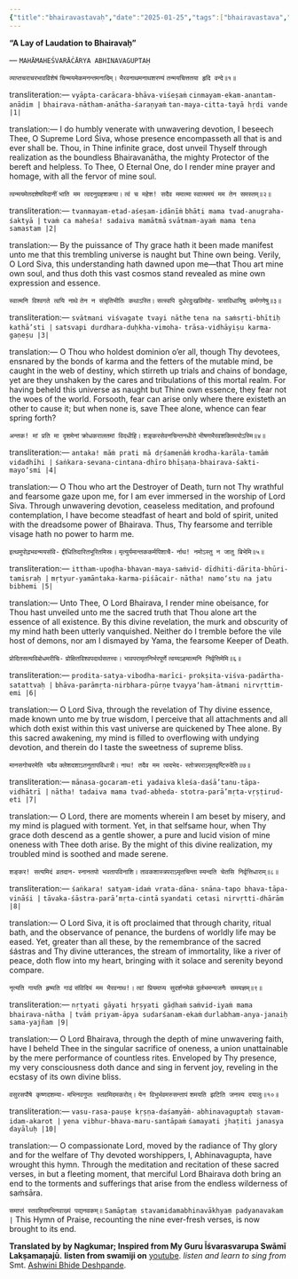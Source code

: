 ```yaml
---
{"title":"bhairavastavaḥ","date":"2025-01-25","tags":["bhairavastava","abhinavagupta","scriptures"],"publish":true,"path":"scriptures/bhairavastavaḥ.md","permalink":"/scriptures/bhairavastava/","PassFrontmatter":true}
---
```


<span class="center-text">**“A Lay of Laudation to Bhairavaḥ”**</span>

<span class="center-text">— `MAHĀMAHEŚVARĀĊĀRYA ABHINAVAGUPTAḤ`</span>

</div>

<span class="center-text">`व्याप्तचराचरभावविशेषं`</span>
<span class="center-text">`चिन्मयमेकमनन्तमनादिम्।`</span>
<span class="center-text">`भैरवनाथमनाथशरण्यं`</span>
<span class="center-text">`तन्मयचित्ततया हृदि वन्दे॥१॥`</span>

<span class="center-text">transliteration:—</span>
<span class="center-text">`vyāpta-carācara-bhāva-viśeṣaṁ`</span>
<span class="center-text">`cinmayam-ekam-anantam-anādim |`</span>
<span class="center-text">`bhairava-nātham-anātha-śaraṇyaṁ`</span>
<span class="center-text">`tan-maya-citta-tayā hṛdi vande |1|`</span>

<span class="center-text">translation:—</span> 
<span class="center-text">I do humbly venerate with unwavering devotion, I beseech Thee, O Supreme Lord Śiva, whose presence encompasseth all that is and ever shall be. Thou, in Thine infinite grace, dost unveil Thyself through realization as the boundless Bhairavanātha, the mighty Protector of the bereft and helpless. To Thee, O Eternal One, do I render mine prayer and homage, with all the fervor of mine soul.</span>


<span class="center-text">`त्वन्मयमेतदशेषमिदानीं`</span>
<span class="center-text">`भाति मम त्वदनुग्रहशक्त्या।`</span>
<span class="center-text">`त्वं च महेश! सदैव ममात्मा`</span>
<span class="center-text">`स्वात्ममयं मम तेन समस्तम्॥२॥`</span>

<span class="center-text">transliteration:—</span>
<span class="center-text">`tvanmayam-etad-aśeṣam-idānīṁ`</span>
<span class="center-text">`bhāti mama tvad-anugraha-śaktyā |`</span>
<span class="center-text">`tvaṁ ca maheśa! sadaiva mamātmā`</span>
<span class="center-text">`svātmam-ayaṁ mama tena samastam |2|`</span>

<span class="center-text">translation:—</span>
<span class="center-text">By the puissance of Thy grace hath it been made manifest unto me that this trembling universe is naught but Thine own being. Verily, O Lord Siva, this understanding hath dawned upon me—that Thou art mine own soul, and thus doth this vast cosmos stand revealed as mine own expression and essence.</span>


<span class="center-text">`स्वात्मनि विश्वगते त्वयि नाथे`</span>
<span class="center-text">`तेन न संसृतिभीतिः कथाऽस्ति।`</span>
<span class="center-text">`सत्स्वपि दुर्धरदुःखविमोह-`</span>
<span class="center-text">`त्रासविधायिषु कर्मगणेषु॥३॥`</span>

<span class="center-text">transliteration:—</span>
<span class="center-text">`svātmani viśvagate tvayi nāthe`</span>
<span class="center-text">`tena na saṁsṛti-bhītiḥ kathā’sti |`</span>
<span class="center-text">`satsvapi durdhara-duḥkha-vimoha-`</span>
<span class="center-text">`trāsa-vidhāyiṣu karma-gaṇeṣu |3|`</span>

<span class="center-text">translation:—</span>
<span class="center-text">O Thou who holdest dominion o’er all, though Thy devotees, ensnared by the bonds of karma and the fetters of the mutable mind, be caught in the web of destiny, which stirreth up trials and chains of bondage, yet are they unshaken by the cares and tribulations of this mortal realm. For having beheld this universe as naught but Thine own essence, they fear not the woes of the world. Forsooth, fear can arise only where there existeth an other to cause it; but when none is, save Thee alone, whence can fear spring forth?</span>


<span class="center-text">`अन्तक! मां प्रति मा दृशमेनां`</span>
<span class="center-text">`क्रोधकरालतमां विदधीहि।`</span>
<span class="center-text">`शङ्करसेवनचिन्तनधीरो`</span>
<span class="center-text">`भीषणभैरवशक्तिमयोऽस्मि॥४॥`</span>

<span class="center-text">transliteration:—</span>
<span class="center-text">`antaka! māṁ prati mā dṛśamenāṁ`</span>
<span class="center-text">`krodha-karāla-tamāṁ vidadhīhi |`</span>
<span class="center-text">`śaṅkara-sevana-cintana-dhīro`</span>
<span class="center-text">`bhīṣaṇa-bhairava-śakti-mayo‘smi |4|`</span>

<span class="center-text">translation:—</span>
<span class="center-text">O Thou who art the Destroyer of Death, turn not Thy wrathful and fearsome gaze upon me, for I am ever immersed in the worship of Lord Siva. Through unwavering devotion, ceaseless meditation, and profound contemplation, I have become steadfast of heart and bold of spirit, united with the dreadsome power of Bhairava. Thus, Thy fearsome and terrible visage hath no power to harm me.</span>


<span class="center-text">`इत्थमुपोढ़भवन्मयसंवि-`</span>
<span class="center-text">`द्दीधितिदारितभूरितमिस्रः।`</span>
<span class="center-text">`मृत्युर्यमान्तककर्मपिशाचै-`</span>
<span class="center-text">`र्नाथ! नमोऽस्तु न जातु बिभेमि॥५॥`</span>

<span class="center-text">transliteration:—</span>
<span class="center-text">`ittham-upoḍha-bhavan-maya-saṁvid-`</span>
<span class="center-text">`dīdhiti-dārita-bhūri-tamisraḥ |`</span>
<span class="center-text">`mṛtyur-yamāntaka-karma-piśācair-`</span>
<span class="center-text">`nātha! namo‘stu na jatu bibhemi |5|`</span>

<span class="center-text">translation:—</span>
<span class="center-text">Unto Thee, O Lord Bhairava, I render mine obeisance, for Thou hast unveiled unto me the sacred truth that Thou alone art the essence of all existence. By this divine revelation, the murk and obscurity of my mind hath been utterly vanquished. Neither do I tremble before the vile host of demons, nor am I dismayed by Yama, the fearsome Keeper of Death.</span>


<span class="center-text">`प्रोदितसत्यविबोधमरीचि-`</span>
<span class="center-text">`प्रोक्षितविश्वपदार्थसतत्त्वः।`</span>
<span class="center-text">`भावपरामृतनिर्भरपूर्णे`</span>
<span class="center-text">`त्वय्यऽहमात्मनि निर्वृत्तिमेमि॥६॥`</span>

<span class="center-text">transliteration:—</span>
<span class="center-text">`prodita-satya-vibodha-marīci-`</span>
<span class="center-text">`prokṣita-viśva-padārtha-satattvaḥ |`</span>
<span class="center-text">`bhāva-parāmṛta-nirbhara-pūrṇe`</span>
<span class="center-text">`tvayya‘ham-ātmani nirvṛttim-emi |6|`</span>

<span class="center-text">translation:—</span>
<span class="center-text">O Lord Siva, through the revelation of Thy divine essence, made known unto me by true wisdom, I perceive that all attachments and all which doth exist within this vast universe are quickened by Thee alone. By this sacred awakening, my mind is filled to overflowing with undying devotion, and therein do I taste the sweetness of supreme bliss.</span>


<span class="center-text">`मानसगोचरमेति यदैव`</span>
<span class="center-text">`क्लेशदशाऽतनुतापविधात्री।`</span>
<span class="center-text">`नाथ! तदैव मम त्वदभेद-`</span>
<span class="center-text">`स्तोत्रपराऽमृतवृष्टिरुदेति॥७॥`</span>

<span class="center-text">transliteration:—</span>
<span class="center-text">`mānasa-gocaram-eti yadaiva`</span>
<span class="center-text">`kleśa-daśā’tanu-tāpa-vidhātrī |`</span>
<span class="center-text">`nātha! tadaiva mama tvad-abheda-`</span>
<span class="center-text">`stotra-parā’mṛta-vṛṣṭirud-eti |7|`</span>

<span class="center-text">translation:—</span>
<span class="center-text">O Lord, there are moments wherein I am beset by misery, and my mind is plagued with torment. Yet, in that selfsame hour, when Thy grace doth descend as a gentle shower, a pure and lucid vision of mine oneness with Thee doth arise. By the might of this divine realization, my troubled mind is soothed and made serene.</span>


<span class="center-text">`शङ्कर! सत्यमिदं व्रतदान-`</span>
<span class="center-text">`स्नानतपो भवतापविनाशि।`</span>
<span class="center-text">`तावकशास्त्रपराऽमृतचिन्ता`</span>
<span class="center-text">`स्यन्दति चेतसि निर्वृत्तिधाराम्॥८॥`</span>

<span class="center-text">transliteration:—</span>
<span class="center-text">`śaṅkara! satyam-idaṁ vrata-dāna-`</span>
<span class="center-text">`snāna-tapo bhava-tāpa-vināśi |`</span>
<span class="center-text">`tāvaka-śāstra-parā’mṛta-cintā`</span>
<span class="center-text">`syandati cetasi nirvṛtti-dhārām |8|`</span>

<span class="center-text">translation:—</span>
<span class="center-text">O Lord Siva, it is oft proclaimed that through charity, ritual bath, and the observance of penance, the burdens of worldly life may be eased. Yet, greater than all these, by the remembrance of the sacred śástras and Thy divine utterances, the stream of immortality, like a river of peace, doth flow into my heart, bringing with it solace and serenity beyond compare.</span>


<span class="center-text">`नृत्यति गायति हृष्यति गाढं`</span>
<span class="center-text">`संविदियं मम भैरवनाथ!।`</span>
<span class="center-text">`त्वां प्रियमाप्य सुदर्शनमेकं`</span>
<span class="center-text">`दुर्लभमन्यजनैः समयज्ञम्॥९॥`</span>

<span class="center-text">transliteration:— </span>
<span class="center-text">`nṛtyati gāyati hṛṣyati gāḍhaṁ`</span>
<span class="center-text">`saṁvid-iyaṁ mama bhairava-nātha |`</span>
<span class="center-text">`tvāṁ priyam-āpya sudarśanam-ekaṁ`</span>
<span class="center-text">`durlabham-anya-janaiḥ sama-yajñam |9|`</span>

<span class="center-text">translation:—</span>
<span class="center-text">O Lord Bhairava, through the depth of mine unwavering faith, have I beheld Thee in the singular sacrifice of oneness, a union unattainable by the mere performance of countless rites. Enveloped by Thy presence, my very consciousness doth dance and sing in fervent joy, reveling in the ecstasy of its own divine bliss.</span>


<span class="center-text">`वसुरसपौषे कृष्णदशम्या-`</span>
<span class="center-text">`मभिनवगुप्तः स्तवमिदमकरोत्।`</span>
<span class="center-text">`येन विभुर्भवमरुसन्तापं`</span>
<span class="center-text">`शमयति झटिति जनस्य दयालुः॥१०॥`</span>

<span class="center-text">transliteration:—</span>
<span class="center-text">`vasu-rasa-pauṣe kṛṣṇa-daśamyāṁ-`</span>
<span class="center-text">`abhinavaguptaḥ stavam-idam-akarot |`</span>
<span class="center-text">`yena vibhur-bhava-maru-santāpaṁ`</span>
<span class="center-text">`śamayati jhaṭiti janasya dayāluḥ |10|`</span>

<span class="center-text">translation:—</span>
<span class="center-text">O compassionate Lord, moved by the radiance of Thy glory and for the welfare of Thy devoted worshippers, I, Abhinavagupta, have wrought this hymn. Through the meditation and recitation of these sacred verses, in but a fleeting moment, that merciful Lord Bhairava doth bring an end to the torments and sufferings that arise from the endless wilderness of saṁsāra.</span>


<span class="center-text">`समाप्तं स्तवमिदमभिनवाख्यं पद्यनवकम्॥`</span>
<span class="center-text">`Samāptaṃ stavamidamabhinavākhyaṃ padyanavakam |`</span>
<span class="center-text">This Hymn of Praise, recounting the nine ever-fresh verses, is now brought to its end.</span>

<span class="center-text">**Translated by by Nagkumar; Inspired from My Guru Īśvarasvarupa Swāmī Lakṣamaṇajū.**</span>
**listen from swamiji on** [youtube](https://youtu.be/fWto9etrwBU).
*listen and learn to sing from* Smt. [Ashwini Bhide Deshpande](https://youtu.be/O947L44aUYE).
